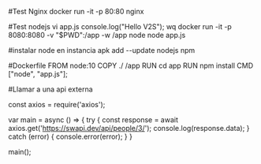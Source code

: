 #Test Nginx
docker run -it -p 80:80 nginx

#Test nodejs
vi app.js
console.log("Hello V2S");
wq
docker run -it -p 8080:8080 -v "$PWD":/app -w /app node node app.js

#instalar node en instancia
apk add --update nodejs npm

#Dockerfile
FROM node:10
COPY ./ /app
RUN cd app
RUN npm install
CMD ["node", "app.js"];


#Llamar a una api externa

const axios = require('axios');

var main = async ()  => {
    try {
        const response = await axios.get('https://swapi.dev/api/people/3/');
        console.log(response.data);
    } catch (error) {
        console.error(error);
    }
}

main();